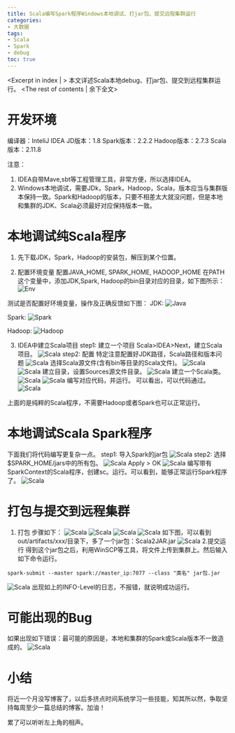 ```yaml
---
title: Scala编写Spark程序Windows本地调试、打jar包、提交远程集群运行
categories:
- 大数据
tags:
- Scala
- Spark
- debug
toc: true
---
```

<Excerpt in index | > 
本文详述Scala本地debug、打jar包、提交到远程集群运行。<!-- more -->
<The rest of contents | 余下全文>


# 开发环境

编译器：InteliJ IDEA
JD版本：1.8
Spark版本：2.2.2
Hadoop版本：2.7.3
Scala版本：2.11.8

注意：
1. IDEA自带Mave,sbt等工程管理工具，非常方便，所以选择IDEA。
2. Windows本地调试，需要JDk，Spark，Hadoop，Scala，版本应当与集群版本保持一致。Spark和Hadoop的版本，只要不相差太大就没问题，但是本地和集群的JDK、Scala必须最好对应保持版本一致。

# 本地调试纯Scala程序

1. 先下载JDK，Spark，Hadoop的安装包，解压到某个位置。

2. 配置环境变量
配置JAVA_HOME, SPARK_HOME, HADOOP_HOME
在PATH这个变量中，添加JDK,Spark, Hadoop的bin目录对应的目录，如下图所示：
![Env](https://raw.githubusercontent.com/poptensory/OnlineResource/master/FigIDEAScala/IDEA_Scala_env_var.png "Env")

测试是否配置好环境变量，操作及正确反馈如下图：
JDK:
![Java](https://raw.githubusercontent.com/poptensory/OnlineResource/master/FigIDEAScala/IDEA_Scala_java-cmd.png "Java")

Spark:
![Spark](https://raw.githubusercontent.com/poptensory/OnlineResource/master/FigIDEAScala/IDEA_Scala_spark-cmd.png "Spark")

Hadoop:
![Hadoop](https://raw.githubusercontent.com/poptensory/OnlineResource/master/FigIDEAScala/IDEA_Scala_hadoop-cmd.png "Hadoop")

3. IDEA中建立Scala项目
step1: 建立一个项目
Scala>IDEA>Next，建立Scala项目。
![Scala](https://raw.githubusercontent.com/poptensory/OnlineResource/master/FigIDEAScala/IDEA_Scala_1.png "Scala")
step2: 配置
特定注意配置好JDK路径，Scala路径和版本问题
![Scala](https://raw.githubusercontent.com/poptensory/OnlineResource/master/FigIDEAScala/IDEA_Scala_2.png "Scala")
选择Scala源文件(含有bin等目录的Scala文件)。
![Scala](https://raw.githubusercontent.com/poptensory/OnlineResource/master/FigIDEAScala/IDEA_Scala_3.png "Scala")
![Scala](https://raw.githubusercontent.com/poptensory/OnlineResource/master/FigIDEAScala/IDEA_Scala_4.png "Scala")
建立目录，设置Sources源文件目录。
![Scala](https://raw.githubusercontent.com/poptensory/OnlineResource/master/FigIDEAScala/IDEA_Scala_5.png "Scala")
建立一个Scala类。
![Scala](https://raw.githubusercontent.com/poptensory/OnlineResource/master/FigIDEAScala/IDEA_Scala_6.png "Scala")
![Scala](https://raw.githubusercontent.com/poptensory/OnlineResource/master/FigIDEAScala/IDEA_Scala_7.png "Scala")
编写对应代码，并运行。
可以看出，可以代码通过。
![Scala](https://raw.githubusercontent.com/poptensory/OnlineResource/master/FigIDEAScala/IDEA_Scala_8.png "Scala")

上面的是纯粹的Scala程序，不需要Hadoop或者Spark也可以正常运行。

# 本地调试Scala Spark程序
下面我们将代码编写更复杂一点。
step1: 导入Spark的jar包
![Scala](https://raw.githubusercontent.com/poptensory/OnlineResource/master/FigIDEAScala/IDEA_Scala_9.png "Scala")
step2: 选择$SPARK_HOME/jars中的所有包。
![Scala](https://raw.githubusercontent.com/poptensory/OnlineResource/master/FigIDEAScala/IDEA_Scala_10.png "Scala")
Apply > OK
![Scala](https://raw.githubusercontent.com/poptensory/OnlineResource/master/FigIDEAScala/IDEA_Scala_11.png "Scala")
编写带有SparkContext的Scala程序，创建sc。运行。可以看到，能够正常运行Spark程序了。
![Scala](https://raw.githubusercontent.com/poptensory/OnlineResource/master/FigIDEAScala/IDEA_Scala_12.png "Scala")


# 打包与提交到远程集群
1. 打包
步骤如下：
![Scala](https://raw.githubusercontent.com/poptensory/OnlineResource/master/FigIDEAScala/IDEA_Scala_13.png "Scala")
![Scala](https://raw.githubusercontent.com/poptensory/OnlineResource/master/FigIDEAScala/IDEA_Scala_14.png "Scala")
![Scala](https://raw.githubusercontent.com/poptensory/OnlineResource/master/FigIDEAScala/IDEA_Scala_15.png "Scala")
![Scala](https://raw.githubusercontent.com/poptensory/OnlineResource/master/FigIDEAScala/IDEA_Scala_16.png "Scala")
如下图，可以看到out/artifacts/xxx/目录下，多了一个jar包：Scala2JAR.jar
![Scala](https://raw.githubusercontent.com/poptensory/OnlineResource/master/FigIDEAScala/IDEA_Scala_17.png "Scala")
2.提交运行
得到这个jar包之后，利用WinSCP等工具，将文件上传到集群上。然后输入如下命令运行。
```
spark-submit --master spark://master_ip:7077 --class "类名" jar包.jar
```
![Scala](https://raw.githubusercontent.com/poptensory/OnlineResource/master/FigIDEAScala/IDEA_Scala_18.png "Scala")
出现如上的INFO-Level的日志，不报错，就说明成功运行。

# 可能出现的Bug

如果出现如下错误：最可能的原因是，本地和集群的Spark或Scala版本不一致造成的。
![Scala](https://raw.githubusercontent.com/poptensory/OnlineResource/master/FigIDEAScala/IDEA_Scala_bug.png "Scala")

# 小结

将近一个月没写博客了，以后多挤点时间系统学习一些技能，知其所以然，争取坚持每周至少一篇总结的博客。加油！

累了可以听听左上角的相声。